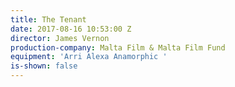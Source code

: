 ```yaml
---
title: The Tenant
date: 2017-08-16 10:53:00 Z
director: James Vernon
production-company: Malta Film & Malta Film Fund
equipment: 'Arri Alexa Anamorphic '
is-shown: false
---
```


